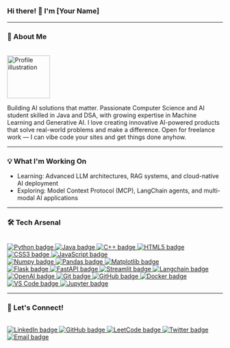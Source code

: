 ### Hi there! 👋 I'm [Your Name]

---

### 🚀 About Me

<br/>
<img src="https://lakshyatripathi.tech/assets/images/me.svg" alt="Profile illustration" width="100"/>

Building AI solutions that matter. Passionate Computer Science and AI student skilled in Java and DSA, with growing expertise in Machine Learning and Generative AI. I love creating innovative AI-powered products that solve real-world problems and make a difference. Open for freelance work — I can vibe code your sites and get things done anyhow.

---

### 💡 What I'm Working On

* Learning: Advanced LLM architectures, RAG systems, and cloud-native AI deployment
* Exploring: Model Context Protocol (MCP), LangChain agents, and multi-modal AI applications

---

### 🛠️ Tech Arsenal

<br/>
<a href="https://github.com/Aryan-Sahu315">
    <img src="https://img.shields.io/badge/Python-3776AB?style=for-the-badge&logo=python&logoColor=white" alt="Python badge">
</a>
<a href="https://github.com/Aryan-Sahu315">
    <img src="https://img.shields.io/badge/Java-007396?style=for-the-badge&logo=java&logoColor=white" alt="Java badge">
</a>
<a href="https://github.com/Aryan-Sahu315">
    <img src="https://img.shields.io/badge/C++-00599C?style=for-the-badge&logo=cplusplus&logoColor=white" alt="C++ badge">
</a>
<a href="https://github.com/Aryan-Sahu315">
    <img src="https://img.shields.io/badge/HTML5-E34F26?style=for-the-badge&logo=html5&logoColor=white" alt="HTML5 badge">
</a>
<a href="https://github.com/Aryan-Sahu315">
    <img src="https://img.shields.io/badge/CSS3-1572B6?style=for-the-badge&logo=css3&logoColor=white" alt="CSS3 badge">
</a>
<a href="https://github.com/Aryan-Sahu315">
    <img src="https://img.shields.io/badge/JavaScript-F7DF1E?style=for-the-badge&logo=javascript&logoColor=black" alt="JavaScript badge">
</a>
<br/>
<a href="https://github.com/Aryan-Sahu315">
    <img src="https://img.shields.io/badge/Numpy-013243?style=for-the-badge&logo=numpy&logoColor=white" alt="Numpy badge">
</a>
<a href="https://github.com/Aryan-Sahu315">
    <img src="https://img.shields.io/badge/Pandas-150458?style=for-the-badge&logo=pandas&logoColor=white" alt="Pandas badge">
</a>
<a href="https://github.com/Aryan-Sahu315">
    <img src="https://img.shields.io/badge/Matplotlib-56B5C3?style=for-the-badge&logo=matplotlib&logoColor=white" alt="Matplotlib badge">
</a>
<br/>
<a href="https://github.com/Aryan-Sahu315">
    <img src="https://img.shields.io/badge/Flask-000000?style=for-the-badge&logo=flask&logoColor=white" alt="Flask badge">
</a>
<a href="https://github.com/Aryan-Sahu315">
    <img src="https://img.shields.io/badge/FastAPI-009688?style=for-the-badge&logo=fastapi&logoColor=white" alt="FastAPI badge">
</a>
<a href="https://github.com/Aryan-Sahu315">
    <img src="https://img.shields.io/badge/Streamlit-FF4B4B?style=for-the-badge&logo=streamlit&logoColor=white" alt="Streamlit badge">
</a>
<a href="https://github.com/Aryan-Sahu315">
    <img src="https://img.shields.io/badge/Langchain-65A651?style=for-the-badge&logo=langchain&logoColor=white" alt="Langchain badge">
</a>
<a href="https://github.com/Aryan-Sahu315">
    <img src="https://img.shields.io/badge/OpenAI-412991?style=for-the-badge&logo=openai&logoColor=white" alt="OpenAI badge">
</a>
<a href="https://github.com/Aryan-Sahu315">
    <img src="https://img.shields.io/badge/Git-F05032?style=for-the-badge&logo=git&logoColor=white" alt="Git badge">
</a>
<a href="https://github.com/Aryan-Sahu315">
    <img src="https://img.shields.io/badge/GitHub-181717?style=for-the-badge&logo=github&logoColor=white" alt="GitHub badge">
</a>
<a href="https://github.com/Aryan-Sahu315">
    <img src="https://img.shields.io/badge/Docker-2496ED?style=for-the-badge&logo=docker&logoColor=white" alt="Docker badge">
</a>
<br/>
<a href="https://github.com/Aryan-Sahu315">
    <img src="https://img.shields.io/badge/VS%20Code-007ACC?style=for-the-badge&logo=visual-studio-code&logoColor=white" alt="VS Code badge">
</a>
<a href="https://github.com/Aryan-Sahu315">
    <img src="https://img.shields.io/badge/Jupyter-F37626?style=for-the-badge&logo=jupyter&logoColor=white" alt="Jupyter badge">
</a>

---

### 📧 Let's Connect!

<br/>
<a href="[Your LinkedIn Profile URL]">
    <img src="https://img.shields.io/badge/LinkedIn-0077B5?style=for-the-badge&logo=linkedin&logoColor=white" alt="LinkedIn badge">
</a>
<a href="https://github.com/[Your GitHub Username]">
    <img src="https://img.shields.io/badge/GitHub-181717?style=for-the-badge&logo=github&logoColor=white" alt="GitHub badge">
</a>
<a href="[Your LeetCode Profile URL]">
    <img src="https://img.shields.io/badge/LeetCode-FFA116?style=for-the-badge&logo=leetcode&logoColor=white" alt="LeetCode badge">
</a>
<a href="[Your Twitter Profile URL]">
    <img src="https://img.shields.io/badge/Twitter-1DA1F2?style=for-the-badge&logo=twitter&logoColor=white" alt="Twitter badge">
</a>
<a href="mailto:[Your Email Address]">
    <img src="https://img.shields.io/badge/Email-D14836?style=for-the-badge&logo=gmail&logoColor=white" alt="Email badge">
</a>
